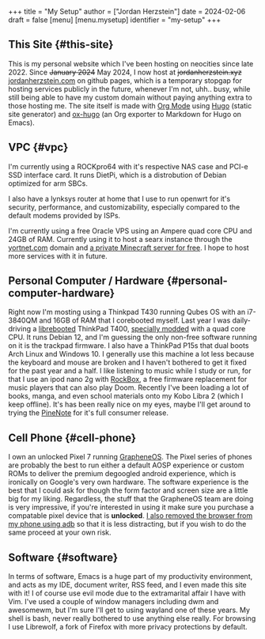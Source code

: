 +++
title = "My Setup"
author = ["Jordan Herzstein"]
date = 2024-02-06
draft = false
[menu]
  [menu.mysetup]
    identifier = "my-setup"
+++

## This Site {#this-site}

This is my personal website which I've been hosting on neocities since late 2022. Since ~~January 2024~~ May 2024, I now host at ~~jordanherzstein.xyz~~ [jordanherzstein.com](http://jordanherzstein.com) on github pages, which is a temporary stopgap for hosting services publicly in the future, whenever I'm not, uhh.. busy, while still being able to have my custom domain without paying anything extra to those hosting me. The site itself is made with [Org Mode](https://orgmode.org/) using [Hugo](https://gohugo.io/) (static site generator) and [ox-hugo](https://ox-hugo.scripter.co/) (an Org exporter to Markdown for Hugo on Emacs).


## VPC {#vpc}

I'm currently using a ROCKpro64 with it's respective NAS case and PCI-e SSD interface card. It runs DietPi, which is a distrobution of Debian optimized for arm SBCs.

I also have a lynksys router at home that I use to run openwrt for it's security, performance, and customizability, especially compared to the default modems provided by ISPs.

I'm currently using a free Oracle VPS using an Ampere quad core CPU and 24GB of RAM. Currently using it to host a searx instance through the [yortnet.com](https://yortnet.com) domain and [a private Minecraft server for free](/posts/oracle_mc_server). I hope to host more services with it in future.


## Personal Computer / Hardware {#personal-computer-hardware}

Right now I'm mosting using a Thinkpad T430 running Qubes OS with an i7-3840QM and 16GB of RAM that I corebooted myself. Last year I was daily-driving a [librebooted](https://libreboot.org/) ThinkPad T400, [specially modded](https://vid.puffyan.us/watch?v=Fs4GjDiOie8) with a quad core CPU. It runs Debian 12, and I'm guessing the only non-free software running on it is the trackpad firmware. I also have a ThinkPad P15s that dual boots Arch Linux and Windows 10. I generally use this machine a lot less because the keyboard and mouse are broken and I haven't bothered to get it fixed for the past year and a half. I like listening to music while I study or run, for that I use an ipod nano 2g with [RockBox](https://www.rockbox.org/), a free firmware replacement for music players that can also play Doom. Recently I've been loading a lot of books, manga, and even school materials onto my Kobo Libra 2 (which I keep offline). It's has been really nice on my eyes, maybe I'll get around to trying the [PineNote](https://www.pine64.org/pinenote/) for it's full consumer release.


## Cell Phone {#cell-phone}

I own an unlocked Pixel 7 running [GrapheneOS](https://grapheneos.org). The Pixel series of phones are probably the best to run either a default AOSP experience or custom ROMs to deliver the premium degoogled android experience, which is ironically on Google's very own hardware. The software experience is the best that I could ask for though the form factor and screen size are a little big for my liking. Regardless, the stuff that the GrapheneOS team are doing is very impressive, if you're interested in using it make sure you purchase a compatable pixel device that is **unlocked**. [I also removed the browser from my phone using adb](/posts/adb_vanadium/) so that it is less distracting, but if you wish to do the same proceed at your own risk.


## Software {#software}

In terms of software, Emacs is a huge part of my productivity environment, and acts as my IDE, document writer, RSS feed, and I even made this site with it! I of course use evil mode due to the extramarital affair I have with Vim. I've used a couple of window managers including dwm and awesomewm, but I'm sure I'll get to using wayland one of these years. My shell is bash, never really bothered to use anything else really. For browsing I use Librewolf, a fork of Firefox with more privacy protections by default.
